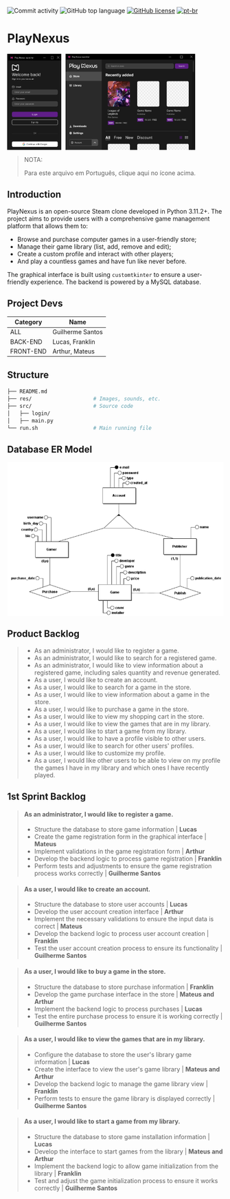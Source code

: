 ![Commit activity](https://img.shields.io/github/commit-activity/m/iyksh/PlayNexus)
![GitHub top language](https://img.shields.io/github/languages/top/iyksh/PlayNexus?logo=python&label=)
[![GitHub license](https://img.shields.io/github/license/iyksh/PlayNexus)](https://github.com/iyksh/PlayNexus/LICENSE)
[![pt-br](https://img.shields.io/badge/lang-pt--br-green.svg)](./res/README_PTBR.md)

# PlayNexus


<div style="display: flex;">
    <img src="res/_login_figma.png" alt="Login Figma" style="width: 25%; margin-right: 10px;">
    <img src="res/_launcher_figma.png" alt="Launcher Figma" style="width: 60%;">
</div>



> NOTA:
>
> Para este arquivo em Português, clique aqui no ícone acima.

## Introduction

PlayNexus is an open-source Steam clone developed in Python 3.11.2+. The project aims to provide users with a comprehensive game management platform that allows them to:

- Browse and purchase computer games in a user-friendly store;
- Manage their game library (list, add, remove and edit);
- Create a custom profile and interact with other players;
- And play a countless games and have fun like never before.

The graphical interface is built using `customtkinter` to ensure a user-friendly experience. The backend is powered by a MySQL database.

## Project Devs

| Category  | Name             |
| --------- | ---------------- |
| ALL       | Guilherme Santos |
| BACK-END  | Lucas, Franklin  |
| FRONT-END | Arthur, Mateus   |

## Structure

```sh
├── README.md
├── res/                    # Images, sounds, etc.
├── src/                    # Source code
│   ├── login/
│   ├── main.py
└── run.sh                  # Main running file
```
## Database ER Model

<div style="display: flex;">
    <img src="res/_ER_PlayNexus.png" alt="PlayNexus Database" style="width: 100%;">
</div>

## Product Backlog

> * As an administrator, I would like to register a game.
> * As an administrator, I would like to search for a registered game.
> * As an administrator, I would like to view information about a registered game, including sales quantity and revenue generated.
> * As a user, I would like to create an account.
> * As a user, I would like to search for a game in the store.
> * As a user, I would like to view information about a game in the store.
> * As a user, I would like to purchase a game in the store.
> * As a user, I would like to view my shopping cart in the store.
> * As a user, I would like to view the games that are in my library.
> * As a user, I would like to start a game from my library.
> * As a user, I would like to have a profile visible to other users.
> * As a user, I would like to search for other users' profiles.
> * As a user, I would like to customize my profile.
> * As a user, I would like other users to be able to view on my profile the games I have in my library and which ones I have recently played.


## 1st Sprint Backlog

> #### **As an administrator, I would like to register a game.**
>
> * Structure the database to store game information | **Lucas**
> * Create the game registration form in the graphical interface | **Mateus**
> * Implement validations in the game registration form | **Arthur**
> * Develop the backend logic to process game registration | **Franklin**
> * Perform tests and adjustments to ensure the game registration process works correctly | **Guilherme Santos**

> #### **As a user, I would like to create an account.**
>
> * Structure the database to store user accounts | **Lucas**
> * Develop the user account creation interface | **Arthur**
> * Implement the necessary validations to ensure the input data is correct | **Mateus**
> * Develop the backend logic to process user account creation | **Franklin**
> * Test the user account creation process to ensure its functionality | **Guilherme Santos**

> #### **As a user, I would like to buy a game in the store.**
>
> * Structure the database to store purchase information | **Franklin**
> * Develop the game purchase interface in the store | **Mateus and Arthur**
> * Implement the backend logic to process purchases | **Lucas**
> * Test the entire purchase process to ensure it is working correctly | **Guilherme Santos**

> #### **As a user, I would like to view the games that are in my library.**
>
> * Configure the database to store the user's library game information | **Lucas**
> * Create the interface to view the user's game library | **Mateus and Arthur**
> * Develop the backend logic to manage the game library view | **Franklin**
> * Perform tests to ensure the game library is displayed correctly | **Guilherme Santos**

> #### **As a user, I would like to start a game from my library.**
>
> * Structure the database to store game installation information | **Lucas**
> * Develop the interface to start games from the library | **Mateus and Arthur**
> * Implement the backend logic to allow game initialization from the library | **Franklin**
> * Test and adjust the game initialization process to ensure it works correctly | **Guilherme Santos**
